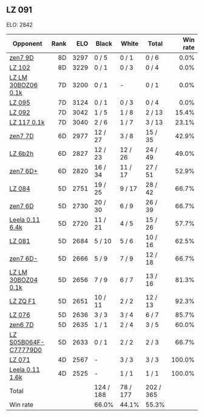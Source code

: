## LZ 091 ##

ELO: 2842

Opponent | Rank | ELO | Black | White | Total | Win rate
---------|-----:|----:|-------|-------|-------|-------:
[zen7 9D](zen7%209D.md) | 8D | 3297 | 0 / 5 | 0 / 1 | 0 / 6 | 0.0%
[LZ 102](LZ%20102.md) | 8D | 3229 | 0 / 1 | 0 / 3 | 0 / 4 | 0.0%
[LZ LM 30BOZ06 0.1k](LZ%20LM%2030BOZ06%200.1k.md) | 7D | 3200 | 0 / 1 | - | 0 / 1 | 0.0%
[LZ 095](LZ%20095.md) | 7D | 3124 | 0 / 1 | 0 / 3 | 0 / 4 | 0.0%
[LZ 092](LZ%20092.md) | 7D | 3042 | 1 / 5 | 1 / 8 | 2 / 13 | 15.4%
[LZ 117 0.1k](LZ%20117%200.1k.md) | 7D | 3040 | 2 / 6 | 1 / 7 | 3 / 13 | 23.1%
[zen7 7D](zen7%207D.md) | 6D | 2977 | 12 / 27 | 3 / 8 | 15 / 35 | 42.9%
[LZ 6b2h](LZ%206b2h.md) | 6D | 2827 | 12 / 23 | 12 / 26 | 24 / 49 | 49.0%
[zen7 6D+](zen7%206D+.md) | 6D | 2820 | 16 / 34 | 11 / 17 | 27 / 51 | 52.9%
[LZ 084](LZ%20084.md) | 5D | 2751 | 19 / 25 | 9 / 17 | 28 / 42 | 66.7%
[zen7 6D](zen7%206D.md) | 5D | 2730 | 20 / 30 | 6 / 9 | 26 / 39 | 66.7%
[Leela 0.11 6.4k](Leela%200.11%206.4k.md) | 5D | 2720 | 11 / 21 | 4 / 5 | 15 / 26 | 57.7%
[LZ 081](LZ%20081.md) | 5D | 2684 | 5 / 10 | 5 / 6 | 10 / 16 | 62.5%
[zen7 6D-](zen7%206D-.md) | 5D | 2666 | 5 / 9 | 7 / 9 | 12 / 18 | 66.7%
[LZ LM 30BOZ04 0.1k](LZ%20LM%2030BOZ04%200.1k.md) | 5D | 2656 | 7 / 9 | 6 / 7 | 13 / 16 | 81.3%
[LZ ZQ F1](LZ%20ZQ%20F1.md) | 5D | 2651 | 10 / 11 | 2 / 2 | 12 / 13 | 92.3%
[LZ 076](LZ%20076.md) | 5D | 2636 | 3 / 3 | 3 / 4 | 6 / 7 | 85.7%
[zen6 7D](zen6%207D.md) | 5D | 2635 | 1 / 1 | 2 / 4 | 3 / 5 | 60.0%
[LZ S05B064F-C77779D0](LZ%20S05B064F-C77779D0.md) | 5D | 2633 | 0 / 1 | 2 / 2 | 2 / 3 | 66.7%
[LZ 071](LZ%20071.md) | 4D | 2567 | - | 3 / 3 | 3 / 3 | 100.0%
[Leela 0.11 1.6k](Leela%200.11%201.6k.md) | 4D | 2525 | - | 1 / 1 | 1 / 1 | 100.0%
Total | | | 124 / 188 | 78 / 177 | 202 / 365 | 
Win rate| | | 66.0% | 44.1% | 55.3% | 
